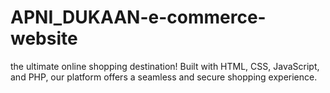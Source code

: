# APNI_DUKAAN-e-commerce-website
the ultimate online shopping destination! Built with HTML, CSS, JavaScript, and PHP, our platform offers a seamless and secure shopping experience.
